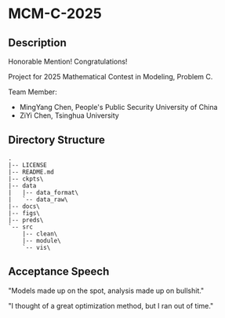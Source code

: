 # MCM-C-2025

## Description

Honorable Mention! Congratulations!

Project for 2025 Mathematical Contest in Modeling, Problem C.

Team Member:
- MingYang Chen, People's Public Security University of China
- ZiYi Chen, Tsinghua University

## Directory Structure

```text
.
|-- LICENSE
|-- README.md
|-- ckpts\
|-- data
|   |-- data_format\
|   `-- data_raw\
|-- docs\
|-- figs\
|-- preds\
`-- src
    |-- clean\
    |-- module\
    `-- vis\
```

## Acceptance Speech

"Models made up on the spot, analysis made up on bullshit."

"I thought of a great optimization method, but I ran out of time."